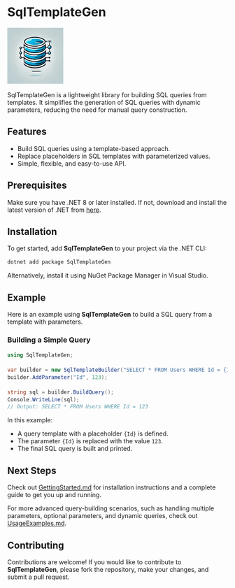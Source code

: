 # SqlTemplateGen

![SqlTemplateGen Logo](./assets/logo.png)

SqlTemplateGen is a lightweight library for building SQL queries from templates. It simplifies the generation of SQL queries with dynamic parameters, reducing the need for manual query construction.

## Features

- Build SQL queries using a template-based approach.
- Replace placeholders in SQL templates with parameterized values.
- Simple, flexible, and easy-to-use API.

## Prerequisites

Make sure you have .NET 8 or later installed. If not, download and install the latest version of .NET from [here](https://dotnet.microsoft.com/download).

## Installation

To get started, add **SqlTemplateGen** to your project via the .NET CLI:

```bash
dotnet add package SqlTemplateGen
```

Alternatively, install it using NuGet Package Manager in Visual Studio.

## Example

Here is an example using **SqlTemplateGen** to build a SQL query from a template with parameters.

### Building a Simple Query

```csharp
using SqlTemplateGen;

var builder = new SqlTemplateBuilder("SELECT * FROM Users WHERE Id = {Id}");
builder.AddParameter("Id", 123);

string sql = builder.BuildQuery();
Console.WriteLine(sql);
// Output: SELECT * FROM Users WHERE Id = 123
```

In this example:
- A query template with a placeholder `{Id}` is defined.
- The parameter `{Id}` is replaced with the value `123`.
- The final SQL query is built and printed.

## Next Steps

Check out [GettingStarted.md](docs/GettingStarted.md) for installation instructions and a complete guide to get you up and running.

For more advanced query-building scenarios, such as handling multiple parameters, optional parameters, and dynamic queries, check out [UsageExamples.md](docs/UsageExamples.md).

## Contributing

Contributions are welcome! If you would like to contribute to **SqlTemplateGen**, please fork the repository, make your changes, and submit a pull request.
